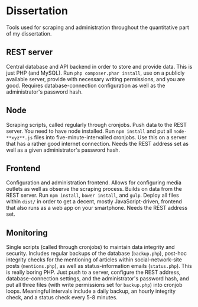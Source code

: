 # Dissertation
Tools used for scraping and administration throughout the quantitative part of my dissertation.

## REST server
Central database and API backend in order to store and provide data.
This is just PHP (and MySQL). Run `php composer.phar install`, use on a publicly available server, provide with necessary writing permissions, and you are good.
Requires database-connection configuration as well as the administrator's password hash.

## Node
Scraping scripts, called regularly through cronjobs. Push data to the REST server.
You need to have node installed. Run `npm install` and put all `node-**xyz**.js` files into five-minute-intervalled cronjobs. Use this on a server that has a rather good internet connection.
Needs the REST address set as well as a given administrator's password hash.

## Frontend
Configuration and administration frontend. Allows for configuring media outlets as well as observe the scraping process. Builds on data from the REST server.
Run `npm install`, `bower install`, and `gulp`. Deploy all files within `dist/` in order to get a decent, mostly JavaScript-driven, frontend that also runs as a web app on your smartphone.
Needs the REST address set.

## Monitoring
Single scripts (called through cronjobs) to maintain data integrity and security. Includes regular backups of the database (`backup.php`), post-hoc integrity checks for the mentioning of articles within social-network-site posts (`mentions.php`), as well as status-information emails (`status.php`).
This is really boring PHP. Just push to a server, configure the REST address, database-connection settings, and the administrator's password hash, and put all three files (with write permissions set for `backup.php`) into cronjob loops. Meaningful intervals include a daily backup, an hourly integrity check, and a status check every 5-8 minutes.